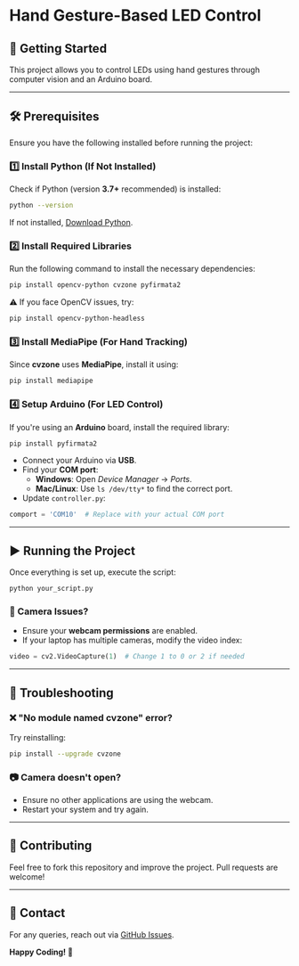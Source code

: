 # Hand Gesture-Based LED Control

## 🚀 Getting Started

This project allows you to control LEDs using hand gestures through computer vision and an Arduino board.

---

## 🛠 Prerequisites

Ensure you have the following installed before running the project:

### 1️⃣ Install Python (If Not Installed)
Check if Python (version **3.7+** recommended) is installed:
```sh
python --version
```
If not installed, [Download Python](https://www.python.org/downloads/).

### 2️⃣ Install Required Libraries
Run the following command to install the necessary dependencies:
```sh
pip install opencv-python cvzone pyfirmata2
```
⚠ If you face OpenCV issues, try:
```sh
pip install opencv-python-headless
```

### 3️⃣ Install MediaPipe (For Hand Tracking)
Since **cvzone** uses **MediaPipe**, install it using:
```sh
pip install mediapipe
```

### 4️⃣ Setup Arduino (For LED Control)
If you're using an **Arduino** board, install the required library:
```sh
pip install pyfirmata2
```
- Connect your Arduino via **USB**.
- Find your **COM port**:
  - **Windows**: Open *Device Manager* → *Ports*.
  - **Mac/Linux**: Use `ls /dev/tty*` to find the correct port.
- Update `controller.py`:
```python
comport = 'COM10'  # Replace with your actual COM port
```

---

## ▶ Running the Project
Once everything is set up, execute the script:
```sh
python your_script.py
```

### 🎥 Camera Issues?
- Ensure your **webcam permissions** are enabled.
- If your laptop has multiple cameras, modify the video index:
```python
video = cv2.VideoCapture(1)  # Change 1 to 0 or 2 if needed
```

---

## 🔧 Troubleshooting
### ❌ "No module named cvzone" error?
Try reinstalling:
```sh
pip install --upgrade cvzone
```

### 📷 Camera doesn't open?
- Ensure no other applications are using the webcam.
- Restart your system and try again.

---

## 🤝 Contributing
Feel free to fork this repository and improve the project. Pull requests are welcome!

---

## 📩 Contact
For any queries, reach out via [GitHub Issues](https://github.com/raviranjan-star/Hand-Gesture-Based-LED-Control/issues).

**Happy Coding! 🚀**

